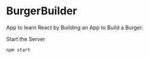 # BurgerBuilder
App to learn React by Building an App to Build a Burger. 


Start the Server
```
npm start
```